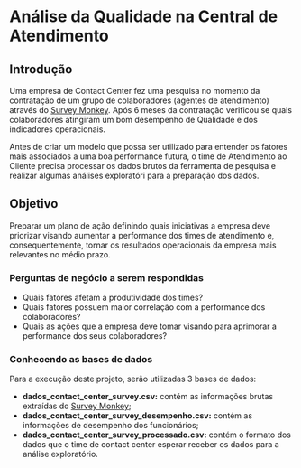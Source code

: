 # Análise da Qualidade na Central de Atendimento

## Introdução

Uma empresa de Contact Center fez uma pesquisa no momento da contratação de um grupo de colaboradores (agentes de atendimento) através do [Survey Monkey]("https://pt.surveymonkey.com). Após 6 meses da contratação verificou se quais colaboradores atingiram um bom desempenho de Qualidade e dos indicadores operacionais.

Antes de criar um modelo que possa ser utilizado para entender os fatores mais associados a uma boa performance futura, o time de Atendimento ao Cliente precisa processar os dados brutos da ferramenta de pesquisa e realizar algumas análises exploratóri para a preparação dos dados.

## Objetivo

Preparar um plano de ação definindo quais iniciativas a empresa deve priorizar visando aumentar a performance dos times de atendimento e, consequentemente, tornar os resultados operacionais da empresa mais relevantes no médio prazo.

### Perguntas de negócio a serem respondidas

- Quais fatores afetam a produtividade dos times?
- Quais fatores possuem maior correlação com a performance dos colaboradores?
- Quais as ações que a empresa deve tomar visando para aprimorar a performance dos seus colaboradores?

### Conhecendo as bases de dados

Para a execução deste projeto, serão utilizadas 3 bases de dados:
- **dados_contact_center_survey.csv:** contém as informações brutas extraídas do [Survey Monkey]("https://pt.surveymonkey.com);
- **dados_contact_center_survey_desempenho.csv:** contém as informações de desempenho dos funcionários;
- **dados_contact_center_survey_processado.csv:** contém o formato dos dados que o time de contact center esperar receber os dados para a análise exploratório.
